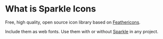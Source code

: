 # What is Sparkle Icons

Free, high quality, open source icon library based on [Feathericons](https://feathericons.com/).

Include them as web fonts.
Use them with or without [Sparkle](https://github.com/sparkleui/sparkle) in any project.

